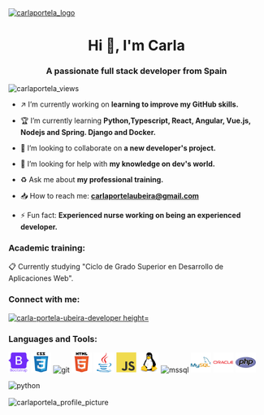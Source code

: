 <a href="https://github.com/carlaportela">
  <img src="https://github.com/carlaportela/carlaportela/blob/main/JUST%20KEEP%20CODING.png" alt="carlaportela_logo"/>
</a>
<h1 align="center">Hi 👋, I'm Carla</h1>
<h3 align="center">A passionate full stack developer from Spain</h3>

<p align="left"> <img src="https://komarev.com/ghpvc/?username=carlaportela&label=Profile%20views&color=0e75b6&style=flat" alt="carlaportela_views" /> </p>

- ↗️ I’m currently working on **learning to improve my GitHub skills.**

- 🏆 I’m currently learning **Python,Typescript, React, Angular, Vue.js, Nodejs and Spring. Django and Docker.**

- 👯 I’m looking to collaborate on **a new developer's project.**

- 🤝 I’m looking for help with **my knowledge on dev's world.**

- ♻️ Ask me about **my professional training.**

- 📥 How to reach me: **carlaportelaubeira@gmail.com**

- ⚡ Fun fact: **Experienced nurse working on being an experienced developer.**

<h3 align="left">Academic training:</h3>
<p align="left">
📋 Currently studying "Ciclo de Grado Superior en Desarrollo de Aplicaciones Web".
</p>

<h3 align="left">Connect with me:</h3>
<p align="left">
  <a href="https://www.linkedin.com/in/carla-portela-ubeira-developer/" target="blank"><img align="center" src="https://raw.githubusercontent.com/rahuldkjain/github-profile-readme-generator/master/src/images/icons/Social/linked-in-alt.svg" alt="carla-portela-ubeira-developer height="30" width="40" /></a>
</p>

<h3 align="left">Languages and Tools:</h3>
<p align="left"> 
  <img src="https://raw.githubusercontent.com/devicons/devicon/master/icons/bootstrap/bootstrap-plain-wordmark.svg" alt="bootstrap" width="40" height="40"/> 
  <img src="https://raw.githubusercontent.com/devicons/devicon/master/icons/css3/css3-original-wordmark.svg" alt="css3" width="40" height="40"/> 
  <img src="https://www.vectorlogo.zone/logos/git-scm/git-scm-icon.svg" alt="git" width="40" height="40"/> 
  <img src="https://raw.githubusercontent.com/devicons/devicon/master/icons/html5/html5-original-wordmark.svg" alt="html5" width="40" height="40"/> 
  <img src="https://raw.githubusercontent.com/devicons/devicon/master/icons/java/java-original.svg" alt="java" width="40" height="40"/> 
  <img src="https://raw.githubusercontent.com/devicons/devicon/master/icons/javascript/javascript-original.svg" alt="javascript" width="40" height="40"/> 
  <img src="https://raw.githubusercontent.com/devicons/devicon/master/icons/linux/linux-original.svg" alt="linux" width="40" height="40"/> 
  <img src="https://www.svgrepo.com/show/303229/microsoft-sql-server-logo.svg" alt="mssql" width="40" height="40"/> 
  <img src="https://raw.githubusercontent.com/devicons/devicon/master/icons/mysql/mysql-original-wordmark.svg" alt="mysql" width="40" height="40"/> 
  <img src="https://raw.githubusercontent.com/devicons/devicon/master/icons/oracle/oracle-original.svg" alt="oracle" width="40" height="40"/>  
  <img src="https://raw.githubusercontent.com/devicons/devicon/master/icons/php/php-original.svg" alt="php" width="40" height="40"/> </p>  
  <img src="https://s3.dualstack.us-east-2.amazonaws.com/pythondotorg-assets/media/files/python-logo-only.svg" alt="python" width="40" height="40"/> </p>

<p>
  <img align="center" src="https://github-readme-stats.vercel.app/api/top-langs?username=carlaportela&show_icons=true&locale=en&layout=compact" alt="carlaportela_profile_picture"/>
</p>


